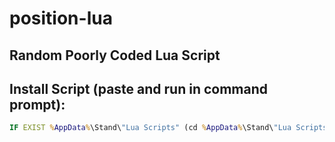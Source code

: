 # position-lua
## Random Poorly Coded Lua Script



## Install Script (paste and run in command prompt):
```bat
IF EXIST %AppData%\Stand\"Lua Scripts" (cd %AppData%\Stand\"Lua Scripts" && curl https://raw.githubusercontent.com/xM4ddy/position-lua/main/tryhard.lua --output tryhard.lua && cls && color 2 && ECHO "Yeppers that should have worked") ELSE (cls && color 4 && ECHO "Nope failed. Get it here: https://raw.githubusercontent.com/xM4ddy/position-lua/main/tryhard.lua (ctrl + click)")
```
